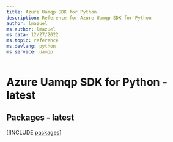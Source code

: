 ```yaml
---
title: Azure Uamqp SDK for Python
description: Reference for Azure Uamqp SDK for Python
author: lmazuel
ms.author: lmazuel
ms.data: 12/27/2022
ms.topic: reference
ms.devlang: python
ms.service: uamqp
---
```

# Azure Uamqp SDK for Python - latest
## Packages - latest
[!INCLUDE [packages](uamqp-index.md)]